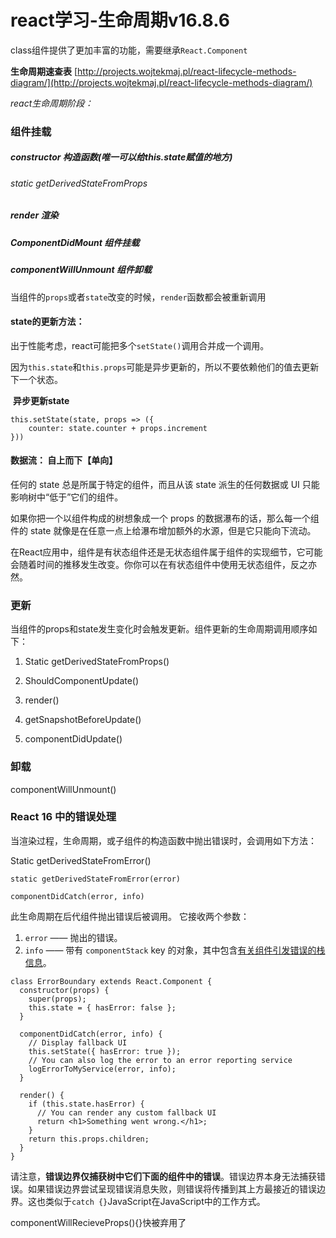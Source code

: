 # react学习-生命周期v16.8.6

class组件提供了更加丰富的功能，需要继承`React.Component`

**生命周期速查表** [http://projects.wojtekmaj.pl/react-lifecycle-methods-diagram/](http://projects.wojtekmaj.pl/react-lifecycle-methods-diagram/)

*react生命周期阶段：*

### 组件挂载

##### 	constructor 构造函数(唯一可以给this.state赋值的地方)

###### 	static getDerivedStateFromProps 

##### 	render 渲染

##### 	ComponentDidMount 组件挂载

##### 	componentWillUnmount 组件卸载

当组件的`props`或者`state`改变的时候，`render`函数都会被重新调用

#### 	state的更新方法：

出于性能考虑，react可能把多个`setState()`调用合并成一个调用。

因为`this.state`和`this.props`可能是异步更新的，所以不要依赖他们的值去更新下一个状态。

​	**异步更新state**

```react
this.setState(state, props => ({
	counter: state.counter + props.increment
}))
```

#### 	数据流： 自上而下【单向】

任何的 state 总是所属于特定的组件，而且从该 state 派生的任何数据或 UI 只能影响树中“低于”它们的组件。

如果你把一个以组件构成的树想象成一个 props 的数据瀑布的话，那么每一个组件的 state 就像是在任意一点上给瀑布增加额外的水源，但是它只能向下流动。

在React应用中，组件是有状态组件还是无状态组件属于组件的实现细节，它可能会随着时间的推移发生改变。你你可以在有状态组件中使用无状态组件，反之亦然。

### 更新

当组件的props和state发生变化时会触发更新。组件更新的生命周期调用顺序如下：

1. Static  getDerivedStateFromProps()

2. ShouldComponentUpdate()

3. render()

4. getSnapshotBeforeUpdate()

5. componentDidUpdate()

### 卸载

componentWillUnmount()

### React 16 中的错误处理

当渲染过程，生命周期，或子组件的构造函数中抛出错误时，会调用如下方法：

Static  getDerivedStateFromError()

```react
static getDerivedStateFromError(error)
```

```react
componentDidCatch(error, info)
```

此生命周期在后代组件抛出错误后被调用。 它接收两个参数：

1. `error` —— 抛出的错误。
2. `info` —— 带有 `componentStack` key 的对象，其中包含[有关组件引发错误的栈信息](https://zh-hans.reactjs.org/docs/error-boundaries.html#component-stack-traces)。

```react
class ErrorBoundary extends React.Component {
  constructor(props) {
    super(props);
    this.state = { hasError: false };
  }

  componentDidCatch(error, info) {
    // Display fallback UI
    this.setState({ hasError: true });
    // You can also log the error to an error reporting service
    logErrorToMyService(error, info);
  }

  render() {
    if (this.state.hasError) {
      // You can render any custom fallback UI
      return <h1>Something went wrong.</h1>;
    }
    return this.props.children;
  }
}
```

请注意，**错误边界仅捕获树中它们下面的组件中的错误**。错误边界本身无法捕获错误。如果错误边界尝试呈现错误消息失败，则错误将传播到其上方最接近的错误边界。这也类似于`catch {}`JavaScript在JavaScript中的工作方式。

componentWillRecieveProps(){}快被弃用了